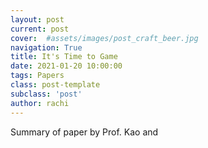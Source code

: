 ```yaml
---
layout: post
current: post
cover:  #assets/images/post_craft_beer.jpg
navigation: True
title: It's Time to Game
date: 2021-01-20 10:00:00
tags: Papers
class: post-template
subclass: 'post'
author: rachi
---
```


Summary of paper by Prof. Kao and 
